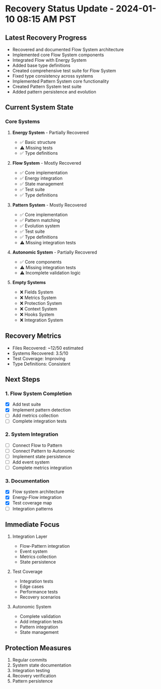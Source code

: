 # Recovery Status Update - 2024-01-10 08:15 AM PST

## Latest Recovery Progress
- Recovered and documented Flow System architecture
- Implemented core Flow System components
- Integrated Flow with Energy System
- Added base type definitions
- Created comprehensive test suite for Flow System
- Fixed type consistency across systems
- Implemented Pattern System core functionality
- Created Pattern System test suite
- Added pattern persistence and evolution

## Current System State

### Core Systems
1. **Energy System** - Partially Recovered
   - ✅ Basic structure
   - ⚠️ Missing tests
   - ✅ Type definitions

2. **Flow System** - Mostly Recovered
   - ✅ Core implementation
   - ✅ Energy integration
   - ✅ State management
   - ✅ Test suite
   - ✅ Type definitions

3. **Pattern System** - Mostly Recovered
   - ✅ Core implementation
   - ✅ Pattern matching
   - ✅ Evolution system
   - ✅ Test suite
   - ✅ Type definitions
   - ⚠️ Missing integration tests

4. **Autonomic System** - Partially Recovered
   - ✅ Core components
   - ⚠️ Missing integration tests
   - ⚠️ Incomplete validation logic

5. **Empty Systems**
   - ❌ Fields System
   - ❌ Metrics System
   - ❌ Protection System
   - ❌ Context System
   - ❌ Hooks System
   - ❌ Integration System

## Recovery Metrics
- Files Recovered: ~12/50 estimated
- Systems Recovered: 3.5/10
- Test Coverage: Improving
- Type Definitions: Consistent

## Next Steps

### 1. Flow System Completion
- [x] Add test suite
- [x] Implement pattern detection
- [ ] Add metrics collection
- [ ] Complete integration tests

### 2. System Integration
- [ ] Connect Flow to Pattern
- [ ] Connect Pattern to Autonomic
- [ ] Implement state persistence
- [ ] Add event system
- [ ] Complete metrics integration

### 3. Documentation
- [x] Flow system architecture
- [x] Energy-Flow integration
- [x] Test coverage map
- [ ] Integration patterns

## Immediate Focus
1. Integration Layer
   - Flow-Pattern integration
   - Event system
   - Metrics collection
   - State persistence

2. Test Coverage
   - Integration tests
   - Edge cases
   - Performance tests
   - Recovery scenarios

3. Autonomic System
   - Complete validation
   - Add integration tests
   - Pattern integration
   - State management

## Protection Measures
1. Regular commits
2. System state documentation
3. Integration testing
4. Recovery verification
5. Pattern persistence 